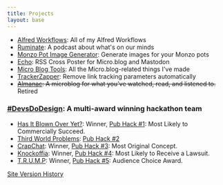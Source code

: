 ```yaml
---
title: Projects
layout: base
---
```

- [Alfred Workflows](/alfred-workflows): All of my Alfred Workflows
- [Ruminate](http://ruminatepodcast.com): A podcast about what's on our minds
- [Monzo Pot Image Generator](http://potimages.rknight.me): Generate images for your Monzo pots
- [Echo](http://echo.rknight.me/): RSS Cross Poster for Micro.blog and Mastodon
- [Micro Blog Tools](/projects/microblog/): All the Micro.blog-related things I've made
- [TrackerZapper](/apps/tracker-zapper): Remove link tracking parameters automatically
- ~~[Almanac](http://github.com/rknightuk/almanac/): A microblog for what you've watched, read, and listened to.~~ Retired

### [#DevsDoDesign](http://devsdodesign.com): A multi-award winning hackathon team

- [Has It Blown Over Yet?](http://blownover.devsdodesign.com/): Winner, [Pub Hack #1](http://www.pubhack.co.uk/pubhack-1-results-report): Most Likely to Commercially Succeed.
- [Third World Problems](http://thirdworldproblems.devsdodesign.com/): [Pub Hack #2](http://www.pubhack.co.uk/pubhack-2-the-winners-and-report/)
- [CrapChat](https://github.com/PubHack/CrapChat): Winner, [Pub Hack #3](http://www.pubhack.co.uk/pubhack-3-results): Most Original Concept.
- [Knockoffia](http://knockoffia.devsdodesign.com/): Winner, [Pub Hack #4](http://www.pubhack.co.uk/pubhack-4-the-results/): Most Likely to Receive a Lawsuit.
- [T.R.U.M.P](http://devsdodesign.com/T.R.U.M.P./): Winner, [Pub Hack #5](http://www.pubhack.co.uk/pubhack-5-results/): Audience Choice Award.

[Site Version History](/versions)
